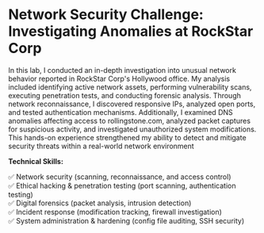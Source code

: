 # Network Security Challenge: Investigating Anomalies at RockStar Corp

In this lab, I conducted an in-depth investigation into unusual network behavior reported in RockStar Corp's Hollywood office. My analysis included identifying active network assets, performing vulnerability scans, executing penetration tests, and conducting forensic analysis. Through network reconnaissance, I discovered responsive IPs, analyzed open ports, and tested authentication mechanisms. Additionally, I examined DNS anomalies affecting access to rollingstone.com, analyzed packet captures for suspicious activity, and investigated unauthorized system modifications. This hands-on experience strengthened my ability to detect and mitigate security threats within a real-world network environment </br>

<b>Technical Skills:</b>

✅ Network security (scanning, reconnaissance, and access control) </br>
✅ Ethical hacking & penetration testing (port scanning, authentication testing) </br>
✅ Digital forensics (packet analysis, intrusion detection) </br>
✅ Incident response (modification tracking, firewall investigation) </br>
✅ System administration & hardening (config file auditing, SSH security) </br>


